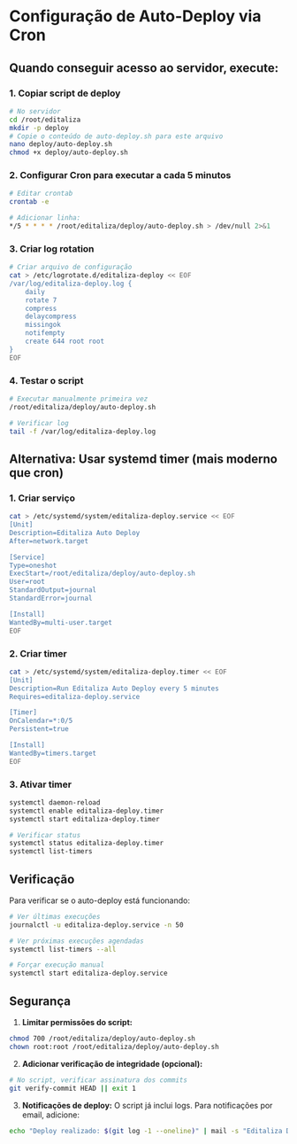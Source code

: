 # Configuração de Auto-Deploy via Cron

## Quando conseguir acesso ao servidor, execute:

### 1. Copiar script de deploy
```bash
# No servidor
cd /root/editaliza
mkdir -p deploy
# Copie o conteúdo de auto-deploy.sh para este arquivo
nano deploy/auto-deploy.sh
chmod +x deploy/auto-deploy.sh
```

### 2. Configurar Cron para executar a cada 5 minutos
```bash
# Editar crontab
crontab -e

# Adicionar linha:
*/5 * * * * /root/editaliza/deploy/auto-deploy.sh > /dev/null 2>&1
```

### 3. Criar log rotation
```bash
# Criar arquivo de configuração
cat > /etc/logrotate.d/editaliza-deploy << EOF
/var/log/editaliza-deploy.log {
    daily
    rotate 7
    compress
    delaycompress
    missingok
    notifempty
    create 644 root root
}
EOF
```

### 4. Testar o script
```bash
# Executar manualmente primeira vez
/root/editaliza/deploy/auto-deploy.sh

# Verificar log
tail -f /var/log/editaliza-deploy.log
```

## Alternativa: Usar systemd timer (mais moderno que cron)

### 1. Criar serviço
```bash
cat > /etc/systemd/system/editaliza-deploy.service << EOF
[Unit]
Description=Editaliza Auto Deploy
After=network.target

[Service]
Type=oneshot
ExecStart=/root/editaliza/deploy/auto-deploy.sh
User=root
StandardOutput=journal
StandardError=journal

[Install]
WantedBy=multi-user.target
EOF
```

### 2. Criar timer
```bash
cat > /etc/systemd/system/editaliza-deploy.timer << EOF
[Unit]
Description=Run Editaliza Auto Deploy every 5 minutes
Requires=editaliza-deploy.service

[Timer]
OnCalendar=*:0/5
Persistent=true

[Install]
WantedBy=timers.target
EOF
```

### 3. Ativar timer
```bash
systemctl daemon-reload
systemctl enable editaliza-deploy.timer
systemctl start editaliza-deploy.timer

# Verificar status
systemctl status editaliza-deploy.timer
systemctl list-timers
```

## Verificação

Para verificar se o auto-deploy está funcionando:

```bash
# Ver últimas execuções
journalctl -u editaliza-deploy.service -n 50

# Ver próximas execuções agendadas
systemctl list-timers --all

# Forçar execução manual
systemctl start editaliza-deploy.service
```

## Segurança

1. **Limitar permissões do script:**
```bash
chmod 700 /root/editaliza/deploy/auto-deploy.sh
chown root:root /root/editaliza/deploy/auto-deploy.sh
```

2. **Adicionar verificação de integridade (opcional):**
```bash
# No script, verificar assinatura dos commits
git verify-commit HEAD || exit 1
```

3. **Notificações de deploy:**
O script já inclui logs. Para notificações por email, adicione:
```bash
echo "Deploy realizado: $(git log -1 --oneline)" | mail -s "Editaliza Deploy" admin@editaliza.com.br
```